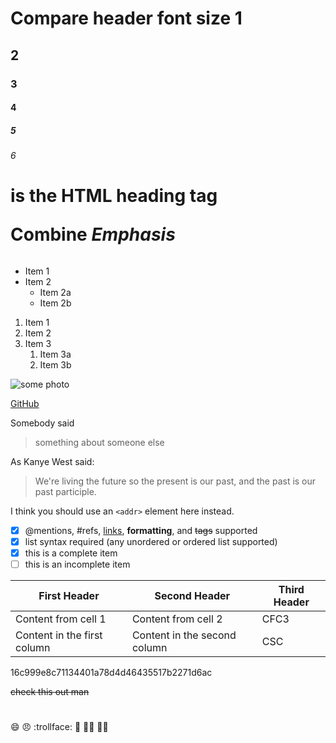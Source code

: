 # Compare header font size 1
## 2
### 3
#### 4
##### 5
###### 6

<h1> is the HTML heading tag
   
__Combine *Emphasis*__   

######
* Item 1
* Item 2
  * Item 2a
  * Item 2b
  
1. Item 1
1. Item 2
1. Item 3
   1. Item 3a
   1. Item 3b

![some photo](https://cn.bing.com/sa/simg/hpc26.png)

[GitHub](http://github.com)

Somebody said 
>something 
>about someone else

As Kanye West said:

> We're living the future so
> the present is our past,
> and the past is our past participle.

I think you should use an
`<addr>` element here instead.

- [x] @mentions, #refs, [links](), **formatting**, and <del>tags</del> supported
- [x] list syntax required (any unordered or ordered list supported)
- [x] this is a complete item
- [ ] this is an incomplete item

First Header | Second Header | Third Header
------------ | ------------- | ----
Content from cell 1 | Content from cell 2 | CFC3
Content in the first column | Content in the second column | CSC

16c999e8c71134401a78d4d46435517b2271d6ac

~~check this out man~~
#
:smile:
:angry:
:trollface:
:no_good:
:ok_woman:
:ok_man:
